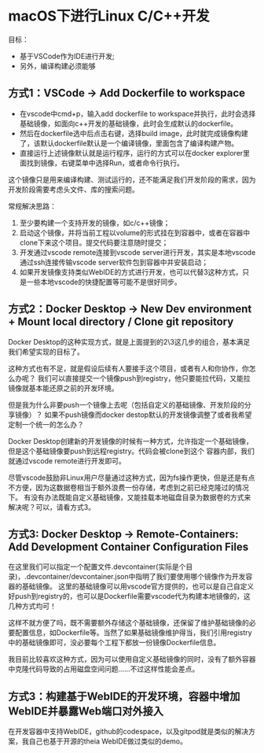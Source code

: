 # macOS下进行Linux C/C++开发

目标：  

- 基于VSCode作为IDE进行开发;
- 另外，编译构建必须能够

## 方式1：VSCode -> Add Dockerfile to workspace

- 在vscode中cmd+p，输入add dockerfile to workspace并执行，此时会选择基础镜像，如面向c++开发的基础镜像，此时会生成默认的dockerfile。
- 然后在dockerfile选中后点击右键，选择build image，此时就完成镜像构建了，该默认dockerfile默认是一个编译镜像，里面包含了编译构建产物。
- 直接运行上述镜像默认就是运行程序，运行的方式可以在docker explorer里面找到镜像，右键菜单中选择Run，或者命令行执行。

这个镜像只是用来编译构建、测试运行的，还不能满足我们开发阶段的需求，因为开发阶段需要考虑头文件、库的搜索问题。

常规解决思路：

1. 至少要构建一个支持开发的镜像，如c/c++镜像；
2. 启动这个镜像，并将当前工程以volume的形式挂在到容器中，或者在容器中clone下来这个项目。提交代码要注意随时提交；
3. 开发通过vscode remote连接到vscode server进行开发，其实是本地vscode通过ssh连接传输vscode server软件包到容器中并安装启动；
4. 如果开发镜像支持类似WebIDE的方式进行开发，也可以代替3这种方式，只是一些本地vscode的快捷配置等可能不是很好同步。

## 方式2：Docker Desktop -> New Dev environment + Mount local directory / Clone git repository

Docker Desktop的这种实现方式，就是上面提到的2\3这几步的组合，基本满足我们希望实现的目标了。

这种方式也有不足，就是假设后续有人要接手这个项目，或者有人和你协作，你怎么办呢？
我们可以直接提交一个镜像push到registry，他只要能拉代码，又能拉镜像就基本能还原之前的开发环境。

但是我为什么非要push一个镜像上去呢（包括自定义的基础镜像、开发阶段的分享镜像）？
如果不push镜像而docker destop默认的开发镜像调整了或者我希望定制一个统一的怎么办？

Docker Desktop创建新的开发镜像的时候有一种方式，允许指定一个基础镜像，但是这个基础镜像要push到远程registry。代码会被clone到这个
容器内部，我们就通过vscode remote进行开发即可。

尽管vscode鼓励非Linux用户尽量通过这种方式，因为fs操作更快，但是还是有点不方便，因为这数据卷相当于额外浪费一份存储，考虑到之前已经克隆过的情况下。
有没有办法既能自定义基础镜像，又能挂载本地磁盘目录为数据卷的方式来解决呢？可以，请看方式3。

## 方式3: Docker Desktop -> Remote-Containers: Add Development Container Configuration Files

在这里我们可以指定一个配置文件.devcontainer(实际是个目录)，.devcontainer/devcontainer.json中指明了我们要使用哪个镜像作为开发容器的基础镜像。
这里的基础镜像可以用vscode官方提供的，也可以是自己自定义好push到registry的，也可以是Dockerfile需要vscode代为构建本地镜像的，这几种方式均可！

这样不就方便了吗，既不需要额外存储这个基础镜像，还保留了维护基础镜像的必要配置信息，如Dockerfile等。当然了如果基础镜像维护得当，我们引用registry
中的基础镜像即可，没必要每个工程下都放一份镜像Dockerfile信息。

我目前比较喜欢这种方式，因为可以使用自定义基础镜像的同时，没有了额外容器中克隆代码导致的占用磁盘空间问题……不过这样性能会差点。

## 方式3：构建基于WebIDE的开发环境，容器中增加WebIDE并暴露Web端口对外接入

在开发容器中支持WebIDE，github的codespace，以及gitpod就是类似的解决方案，我自己也基于开源的theia WebIDE做过类似的demo。
